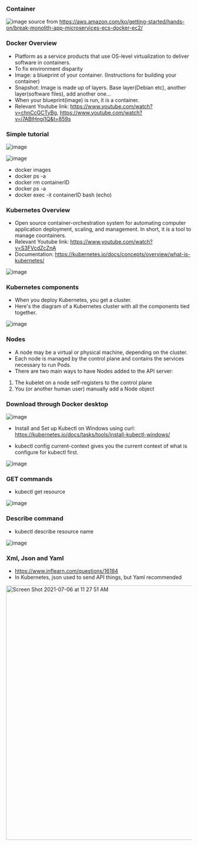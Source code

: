 ### Container

![image](https://user-images.githubusercontent.com/56851781/124829190-4697f280-df46-11eb-9278-2aff17243b90.png)
source from https://aws.amazon.com/ko/getting-started/hands-on/break-monolith-app-microservices-ecs-docker-ec2/


### Docker Overview

* Platform as a service products that use OS-level virtualization to deliver software in containers.
* To fix environment disparity
* Image: a blueprint of your container. (Instructions for building your container)
* Snapshot: Image is made up of layers. Base layer(Debian etc), another layer(software files), add another one...
* When your blueprint(image) is run, it is a container.
* Relevant Youtube link: https://www.youtube.com/watch?v=chnCcGCTyBg, https://www.youtube.com/watch?v=i7ABlHngi1Q&t=859s


### Simple tutorial

![image](https://user-images.githubusercontent.com/56851781/124818095-98d21700-df38-11eb-87ff-0af2aa27bb92.png)

![image](https://user-images.githubusercontent.com/56851781/124816276-4ee83180-df36-11eb-9fb8-94ed30fae2c6.png)

* docker images
* docker ps -a
* docker rm containerID
* docker ps -a
* docker exec -it containerID bash  (echo)


### Kubernetes Overview

* Open source container-orchestration system for automating computer application deployment, scaling, and management. In short, it is a tool to manage coontainers.
* Relevant Youtube link: https://www.youtube.com/watch?v=S3FVcdZcZnA
* Documentation: https://kubernetes.io/docs/concepts/overview/what-is-kubernetes/

![image](https://user-images.githubusercontent.com/56851781/124295193-90d43a80-db26-11eb-94ef-03f990c9c13e.png)

### Kubernetes components
* When you deploy Kubernetes, you get a cluster.
* Here's the diagram of a Kubernetes cluster with all the components tied together.

![image](https://user-images.githubusercontent.com/56851781/124334240-791ba700-db64-11eb-9c9c-5d58acdb2ec8.png)

### Nodes
* A node may be a virtual or physical machine, depending on the cluster.
* Each node is managed by the control plane and contains the services necessary to run Pods.
* There are two main ways to have Nodes added to the API server:
1) The kubelet on a node self-registers to the control plane
2) You (or another human user) manually add a Node object


### Download through Docker desktop
![image](https://user-images.githubusercontent.com/56851781/124333701-052ccf00-db63-11eb-93a2-7782aa19732b.png)

* Install and Set up Kubectl on Windows using curl: https://kubernetes.io/docs/tasks/tools/install-kubectl-windows/

* kubectl config current-context gives you the current context of what is configure for kubectl first.

![image](https://user-images.githubusercontent.com/56851781/124334593-8e450580-db65-11eb-96c1-655d50e1916e.png)


### GET commands
* kubectl get resource

![image](https://user-images.githubusercontent.com/56851781/124336355-b7689480-db6b-11eb-9f82-f05ea8d124fe.png)


### Describe command
* kubectl describe resource name

![image](https://user-images.githubusercontent.com/56851781/124336734-1da1e700-db6d-11eb-9732-a051304881b1.png)


### Xml, Json and Yaml
* https://www.inflearn.com/questions/16184
* In Kubernetes, json used to send API things, but Yaml recommended

<img width="690" alt="Screen Shot 2021-07-06 at 11 27 51 AM" src="https://user-images.githubusercontent.com/56851781/124627135-4bc54680-de4d-11eb-9889-f4045b26c786.png">



